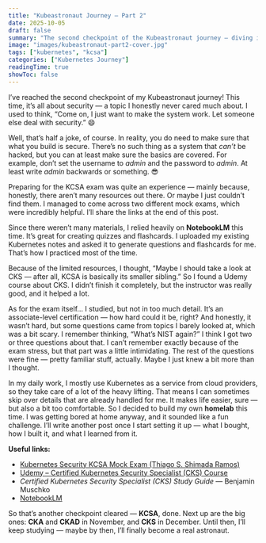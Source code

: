 ```yaml
---
title: "Kubeastronaut Journey – Part 2"
date: 2025-10-05
draft: false
summary: "The second checkpoint of the Kubeastronaut journey — diving into security with the KCSA exam, limited resources, NotebookLM-powered notes, and personal reflections on the learning path."
image: "images/kubeastronaut-part2-cover.jpg"
tags: ["kubernetes", "kcsa"]
categories: ["Kubernetes Journey"]
readingTime: true
showToc: false
---
```


I’ve reached the second checkpoint of my Kubeastronaut journey!
This time, it’s all about security — a topic I honestly never cared much about. I used to think, “Come on, I just want to make the system work. Let someone else deal with security.” 😄  

Well, that’s half a joke, of course. In reality, you do need to make sure that what you build is secure. There’s no such thing as a system that *can’t* be hacked, but you can at least make sure the basics are covered. For example, don’t set the username to *admin* and the password to *admin*. At least write *admin* backwards or something. 😎

Preparing for the KCSA exam was quite an experience — mainly because, honestly, there aren’t many resources out there. Or maybe I just couldn’t find them. I managed to come across two different mock exams, which were incredibly helpful. I’ll share the links at the end of this post.

Since there weren’t many materials, I relied heavily on **NotebookLM** this time. It’s great for creating quizzes and flashcards. I uploaded my existing Kubernetes notes and asked it to generate questions and flashcards for me. That’s how I practiced most of the time.

Because of the limited resources, I thought, “Maybe I should take a look at CKS — after all, KCSA is basically its smaller sibling.” So I found a Udemy course about CKS. I didn’t finish it completely, but the instructor was really good, and it helped a lot.

As for the exam itself… I studied, but not in too much detail. It’s an associate-level certification — how hard could it be, right? And honestly, it wasn’t hard, but some questions came from topics I barely looked at, which was a bit scary. I remember thinking, “What’s NIST again?” I think I got two or three questions about that. I can’t remember exactly because of the exam stress, but that part was a little intimidating. The rest of the questions were fine — pretty familiar stuff, actually. Maybe I just knew a bit more than I thought.

In my daily work, I mostly use Kubernetes as a service from cloud providers, so they take care of a lot of the heavy lifting. That means I can sometimes skip over details that are already handled for me. It makes life easier, sure — but also a bit too comfortable. So I decided to build my own **homelab** this time. I was getting bored at home anyway, and it sounded like a fun challenge. I’ll write another post once I start setting it up — what I bought, how I built it, and what I learned from it.

**Useful links:**

- [Kubernetes Security KCSA Mock Exam (Thiago S. Shimada Ramos)](https://kubernetes-security-kcsa-mock.vercel.app/)
- [Udemy – Certified Kubernetes Security Specialist (CKS) Course](https://www.udemy.com/course/certified-kubernetes-security-specialist-certification/)
- *Certified Kubernetes Security Specialist (CKS) Study Guide* — Benjamin Muschko
- [NotebookLM](https://notebooklm.google)

So that’s another checkpoint cleared — **KCSA**, done. Next up are the big ones: **CKA** and **CKAD** in November, and **CKS** in December. Until then, I’ll keep studying — maybe by then, I’ll finally become a real astronaut.

